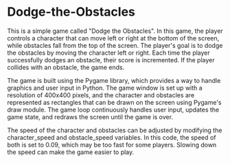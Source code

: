 # Dodge-the-Obstacles
This is a simple game called "Dodge the Obstacles". In this game, the player controls a character that can move left or right at the bottom of the screen, while obstacles fall from the top of the screen. The player's goal is to dodge the obstacles by moving the character left or right. Each time the player successfully dodges an obstacle, their score is incremented. If the player collides with an obstacle, the game ends.

The game is built using the Pygame library, which provides a way to handle graphics and user input in Python. The game window is set up with a resolution of 400x400 pixels, and the character and obstacles are represented as rectangles that can be drawn on the screen using Pygame's draw module. The game loop continuously handles user input, updates the game state, and redraws the screen until the game is over.

The speed of the character and obstacles can be adjusted by modifying the character_speed and obstacle_speed variables. In this code, the speed of both is set to 0.09, which may be too fast for some players. Slowing down the speed can make the game easier to play.
